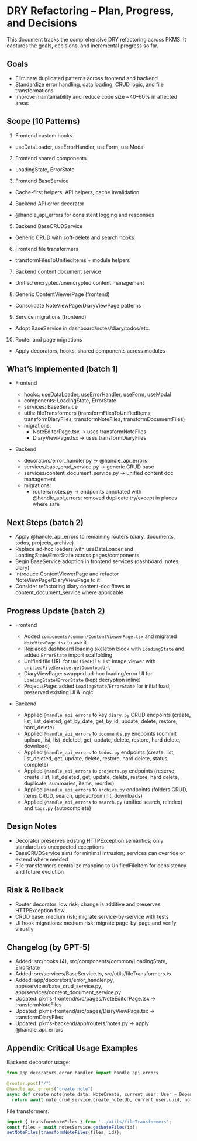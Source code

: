 # DRY Refactoring – Plan, Progress, and Decisions

This document tracks the comprehensive DRY refactoring across PKMS. It captures the goals, decisions, and incremental progress so far.

## Goals
- Eliminate duplicated patterns across frontend and backend
- Standardize error handling, data loading, CRUD logic, and file transformations
- Improve maintainability and reduce code size ~40–60% in affected areas

## Scope (10 Patterns)
1) Frontend custom hooks
- useDataLoader, useErrorHandler, useForm, useModal

2) Frontend shared components
- LoadingState, ErrorState

3) Frontend BaseService
- Cache-first helpers, API helpers, cache invalidation

4) Backend API error decorator
- @handle_api_errors for consistent logging and responses

5) Backend BaseCRUDService
- Generic CRUD with soft-delete and search hooks

6) Frontend file transformers
- transformFilesToUnifiedItems + module helpers

7) Backend content document service
- Unified encrypted/unencrypted content management

8) Generic ContentViewerPage (frontend)
- Consolidate NoteViewPage/DiaryViewPage patterns

9) Service migrations (frontend)
- Adopt BaseService in dashboard/notes/diary/todos/etc.

10) Router and page migrations
- Apply decorators, hooks, shared components across modules

## What’s Implemented (batch 1)
- Frontend
  - hooks: useDataLoader, useErrorHandler, useForm, useModal
  - components: LoadingState, ErrorState
  - services: BaseService
  - utils: fileTransformers (transformFilesToUnifiedItems, transformDiaryFiles, transformNoteFiles, transformDocumentFiles)
  - migrations:
    - NoteEditorPage.tsx → uses transformNoteFiles
    - DiaryViewPage.tsx → uses transformDiaryFiles

- Backend
  - decorators/error_handler.py → @handle_api_errors
  - services/base_crud_service.py → generic CRUD base
  - services/content_document_service.py → unified content doc management
  - migrations:
    - routers/notes.py → endpoints annotated with @handle_api_errors; removed duplicate try/except in places where safe

## Next Steps (batch 2)
- Apply @handle_api_errors to remaining routers (diary, documents, todos, projects, archive)
- Replace ad-hoc loaders with useDataLoader and LoadingState/ErrorState across pages/components
- Begin BaseService adoption in frontend services (dashboard, notes, diary)
- Introduce ContentViewerPage and refactor NoteViewPage/DiaryViewPage to it
- Consider refactoring diary content-doc flows to content_document_service where applicable

## Progress Update (batch 2)
- Frontend
  - Added `components/common/ContentViewerPage.tsx` and migrated `NoteViewPage.tsx` to use it
  - Replaced dashboard loading skeleton block with `LoadingState` and added `ErrorState` import scaffolding
  - Unified file URL for `UnifiedFileList` image viewer with `unifiedFileService.getDownloadUrl`
  - DiaryViewPage: swapped ad-hoc loading/error UI for `LoadingState`/`ErrorState` (kept decryption inline)
  - ProjectsPage: added `LoadingState`/`ErrorState` for initial load; preserved existing UI & logic

- Backend
  - Applied `@handle_api_errors` to key `diary.py` CRUD endpoints (create, list, list_deleted, get_by_date, get_by_id, update, delete, restore, hard_delete)
  - Applied `@handle_api_errors` to `documents.py` endpoints (commit upload, list, list_deleted, get, update, delete, restore, hard delete, download)
  - Applied `@handle_api_errors` to `todos.py` endpoints (create, list, list_deleted, get, update, delete, restore, hard delete, status, complete)
  - Applied `@handle_api_errors` to `projects.py` endpoints (reserve, create, list, list_deleted, get, update, delete, restore, hard delete, duplicate, summaries, items, reorder)
  - Applied `@handle_api_errors` to `archive.py` endpoints (folders CRUD, items CRUD, search, upload/commit, downloads)
  - Applied `@handle_api_errors` to `search.py` (unified search, reindex) and `tags.py` (autocomplete)

## Design Notes
- Decorator preserves existing HTTPException semantics; only standardizes unexpected exceptions
- BaseCRUDService aims for minimal intrusion; services can override or extend where needed
- File transformers centralize mapping to UnifiedFileItem for consistency and future evolution

## Risk & Rollback
- Router decorator: low risk; change is additive and preserves HTTPException flow
- CRUD base: medium risk; migrate service-by-service with tests
- UI hook migrations: medium risk; migrate page-by-page and verify visually

## Changelog (by GPT-5)
- Added: src/hooks (4), src/components/common/LoadingState, ErrorState
- Added: src/services/BaseService.ts, src/utils/fileTransformers.ts
- Added: app/decorators/error_handler.py, app/services/base_crud_service.py, app/services/content_document_service.py
- Updated: pkms-frontend/src/pages/NoteEditorPage.tsx → transformNoteFiles
- Updated: pkms-frontend/src/pages/DiaryViewPage.tsx → transformDiaryFiles
- Updated: pkms-backend/app/routers/notes.py → apply @handle_api_errors

## Appendix: Critical Usage Examples
Backend decorator usage:
```python
from app.decorators.error_handler import handle_api_errors

@router.post("/")
@handle_api_errors("create note")
async def create_note(note_data: NoteCreate, current_user: User = Depends(get_current_user), db: AsyncSession = Depends(get_db)):
  return await note_crud_service.create_note(db, current_user.uuid, note_data)
```

File transformers:
```ts
import { transformNoteFiles } from '../utils/fileTransformers';
const files = await notesService.getNoteFiles(id);
setNoteFiles(transformNoteFiles(files, id));
```
